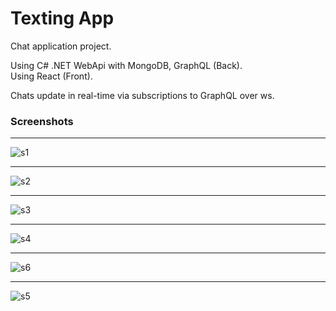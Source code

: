 # Texting App

Chat application project.

Using C# .NET WebApi with MongoDB, GraphQL (Back).<br/>
Using React (Front).

Chats update in real-time via subscriptions to GraphQL over ws.

### Screenshots
***
![s1](https://user-images.githubusercontent.com/87533517/178073687-adcec5f6-fed3-4d8d-9575-72e75b1d1b48.PNG)
***
![s2](https://user-images.githubusercontent.com/87533517/178073676-07ee1777-8cf7-4d37-8df6-04c63d96bd09.PNG)
***
![s3](https://user-images.githubusercontent.com/87533517/178073680-810433a8-74ae-495c-bf34-2025a52ac165.PNG)
***
![s4](https://user-images.githubusercontent.com/87533517/178073683-f3ab4e69-7402-4d8e-9be8-b8ea9f20fc10.PNG)
***
![s6](https://user-images.githubusercontent.com/87533517/178073996-90b5422b-ca77-4c49-952c-b5a4eef69c2f.PNG)
***
![s5](https://user-images.githubusercontent.com/87533517/178073684-fffdf8f3-a287-490a-877b-191927c5a9dd.PNG)
